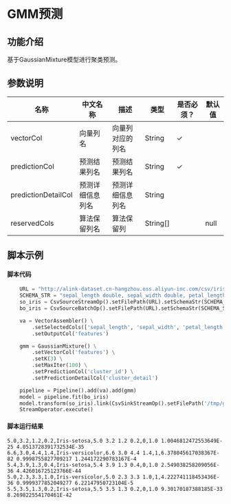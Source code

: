 # GMM预测

## 功能介绍
基于GaussianMixture模型进行聚类预测。

## 参数说明

<!-- This is the start of auto-generated parameter info -->
<!-- DO NOT EDIT THIS PART!!! -->
| 名称 | 中文名称 | 描述 | 类型 | 是否必须？ | 默认值 |
| --- | --- | --- | --- | --- | --- |
| vectorCol | 向量列名 | 向量列对应的列名 | String | ✓ |  |
| predictionCol | 预测结果列名 | 预测结果列名 | String | ✓ |  |
| predictionDetailCol | 预测详细信息列名 | 预测详细信息列名 | String |  |  |
| reservedCols | 算法保留列名 | 算法保留列 | String[] |  | null |<!-- This is the end of auto-generated parameter info -->


## 脚本示例
#### 脚本代码
```python
    URL = "http://alink-dataset.cn-hangzhou.oss.aliyun-inc.com/csv/iris.csv"
    SCHEMA_STR = "sepal_length double, sepal_width double, petal_length double, petal_width double, category string";
    so_iris = CsvSourceStreamOp().setFilePath(URL).setSchemaStr(SCHEMA_STR)
    bo_iris = CsvSourceBatchOp().setFilePath(URL).setSchemaStr(SCHEMA_STR)

    va = VectorAssembler() \
        .setSelectedCols(['sepal_length', 'sepal_width', 'petal_length', 'petal_width']) \
        .setOutputCol('features')

    gmm = GaussianMixture() \
        .setVectorCol('features') \
        .setK(3) \
        .setMaxIter(100) \
        .setPredictionCol('cluster_id') \
        .setPredictionDetailCol('cluster_detail')

    pipeline = Pipeline().add(va).add(gmm)
    model = pipeline.fit(bo_iris)
    model.transform(so_iris).link(CsvSinkStreamOp().setFilePath('/tmp/gmm_pred.csv'))
    StreamOperator.execute()
```

#### 脚本运行结果

```
5.0,3.2,1.2,0.2,Iris-setosa,5.0 3.2 1.2 0.2,0,1.0 1.0046812472553649E-25 4.0513728391732534E-35
6.6,3.0,4.4,1.4,Iris-versicolor,6.6 3.0 4.4 1.4,1,6.378045617038367E-82 0.9998755827709217 1.244172290783167E-4
5.4,3.9,1.3,0.4,Iris-setosa,5.4 3.9 1.3 0.4,0,1.0 2.549038258209056E-36 4.426016725123766E-44
5.0,2.3,3.3,1.0,Iris-versicolor,5.0 2.3 3.3 1.0,1,4.222741118453436E-36 0.9999377852049277 6.22147950723104E-5
5.5,3.5,1.3,0.2,Iris-setosa,5.5 3.5 1.3 0.2,0,1.0 9.30170187388185E-33 8.269822554170461E-42

```
